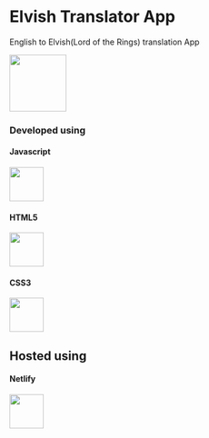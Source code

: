 # Elvish Translator App
English to Elvish(Lord of the Rings) translation App 

<div>
<img src="https://cdn.worldvectorlogo.com/logos/the-lord-of-the-rings-2.svg" width="100" height="100">
</div>

### Developed using 

#### Javascript

<div align=left>
<img src="https://cdn.worldvectorlogo.com/logos/logo-javascript.svg" width="60" height="60">
</div>

#### HTML5  

<div align=left>
<img src="https://cdn.worldvectorlogo.com/logos/html-5.svg" width="60" height="60">
</div>

#### CSS3

<div align=left>
<img src="https://cdn.worldvectorlogo.com/logos/css-3.svg" width="60" height="60">
</div>

## Hosted using
#### Netlify
<div align=left>
<img src="https://cdn.worldvectorlogo.com/logos/netlify.svg" width="60" height="60">
</div>
